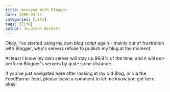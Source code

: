 ```yaml
---
title: Annoyed With Blogger
date: 2006-04-15
categories: [life]
tags: [life]
author: Jonathan Beckett
---
```


Okay. I've started using my own blog script again - mainly out of frustration with Blogger, who's servers refuse to publish my blog at the moment.

At least I know my own server will stay up 99.9% of the time, and it will out-perform Blogger's servers by quite some distance.

If you've just navigated here after looking at my old Blog, or via the FeedBurner feed, please leave a comment to let me know you got here okay!